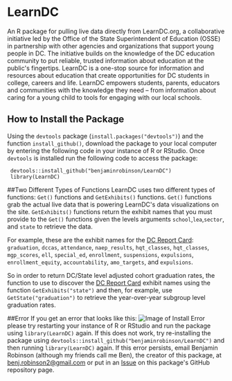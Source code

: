 LearnDC
====

An R package for pulling live data directly from LearnDC.org, a collaborative initiative led by the Office of the State Superintendent of Education (OSSE) in partnership with other agencies and organizations that support young people in DC. The initiative builds on the knowledge of the DC education community to put reliable, trusted information about education at the public's fingertips. LearnDC is a one-stop source for information and resources about education that create opportunities for DC students in college, careers and life. LearnDC empowers students, parents, educators and communities with the knowledge they need – from information about caring for a young child to tools for engaging with our local schools.

## How to Install the Package
Using the `devtools` package (`install.packages("devtools")`) and the function `install_github()`, download the package to your local computer by entering the following code in your instance of R or RStudio.  Once `devtools` is installed run the following code to access the package:

     devtools::install_github("benjaminrobinson/LearnDC")
     library(LearnDC)
     

##Two Different Types of Functions
LearnDC uses two different types of functions:
	 `Get()` functions and `GetExhibits()` functions. `Get()` functions grab the actual live data that is powering LearnDC's data visualizations on the site. `GetExhibits()` functions return the exhibit names that you must provide to the `Get()` functions given the levels arguments `school`,`lea`,`sector`, and `state` to retrieve the data.

For example, these are the exhibit names for the [DC Report Card](http://learndc.org/schoolprofiles/view?s=dc#reportcard): `graduation`, `dccas`, `attendance`, `naep_results`, `hqt_classes`, `hqt_classes`, `mgp_scores`, `ell`, `special_ed`, `enrollment`, `suspensions`, `expulsions`, `enrollment_equity`, `accountability`, `amo_targets`, and `expulsions`.

So in order to return DC/State level adjusted cohort graduation rates, the function to use to discover the [DC Report Card](http://learndc.org/schoolprofiles/view?s=dc#reportcard) exhibit names using the function `GetExhibits("state")` and then, for example, use `GetState("graduation")` to retrieve the year-over-year subgroup level graduation rates.

##Error
If you get an error that looks like this:
	![Image of Install Error](https://github.com/benjaminrobinson/LearnDC/blob/master/learndc_r_package_error.png)
please try restarting your instance of R or RStudio and run the package using `library(LearnDC)` again. If this does not work, try re-installing the package using `devtools::install_github("benjaminrobinson/LearnDC")` and then running `library(LearnDC)` again. If this error persists, email Benjamin Robinson (although my friends call me Ben), the creator of this package, at <benj.robinson2@gmail.com> or put in an [Issue](https://github.com/benjaminrobinson/LearnDC/issues) on this package's GitHub repository page.
